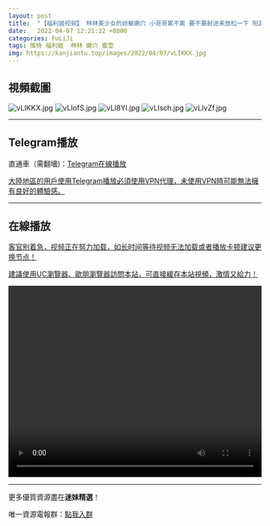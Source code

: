 ```yaml
---
layout: post
title:  "【福利姬视频】 林林美少女的娇躯嫩穴 小哥哥累不累 要不要射进来放松一下 阳具速插敏感蜜壶"
date:   2022-04-07 12:21:22 +0800
categories: FuLiJi
tags: 推特 福利姬  林林 嫩穴 蜜壶
img: https://kanjiantu.top/images/2022/04/07/vLIKKX.jpg
---
```



## 視頻截圖

![vLIKKX.jpg](https://kanjiantu.top/images/2022/04/07/vLIKKX.jpg)
![vLIofS.jpg](https://kanjiantu.top/images/2022/04/07/vLIofS.jpg)
![vLI8YI.jpg](https://kanjiantu.top/images/2022/04/07/vLI8YI.jpg)
![vLIsch.jpg](https://kanjiantu.top/images/2022/04/07/vLIsch.jpg)
![vLIvZf.jpg](https://kanjiantu.top/images/2022/04/07/vLIvZf.jpg)

* * *
## Telegram播放

直通車（需翻墻)：[Telegram在線播放](https://t.me/mimeijingxuan/515)

<u>大陸地區的用戶使用Telegram播放必須使用VPN代理，未使用VPN時可能無法擁有良好的體驗感。</u> 
* * *
## 在線播放
<u>客官别着急，视频正在努力加载，如长时间等待视频无法加载或者播放卡顿建议更换节点！</u>

<u>建議使用UC瀏覽器、歐朋瀏覽器訪問本站，可直接緩存本站視頻，激情又給力！</u>
<center><video src="https://cdn.publer.io/uploads/videos/624c5b9bdb279713e435e490/e1cc175415f8305a95b4b9704a0709a0.mp4" width="100%" height="380px" controls="controls"></video></center>

* * *
更多優質資源盡在**迷妹精選**！

唯一資源電報群：[點我入群](https://t.me/mimeijingxuan)



